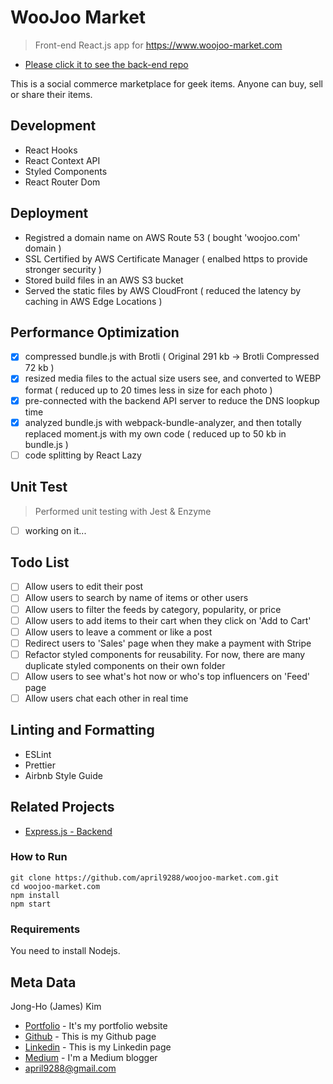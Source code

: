 # WooJoo Market
> Front-end React.js app for https://www.woojoo-market.com

- [Please click it to see the back-end repo](https://github.com/april9288/wjm-api)

This is a social commerce marketplace for geek items. Anyone can buy, sell or share their items. 

## Development
- React Hooks
- React Context API
- Styled Components
- React Router Dom

## Deployment
- Registred a domain name on AWS Route 53 ( bought 'woojoo.com' domain )
- SSL Certified by AWS Certificate Manager ( enalbed https to provide stronger security )
- Stored build files in an AWS S3 bucket
- Served the static files by AWS CloudFront ( reduced the latency by caching in AWS Edge Locations )

## Performance Optimization
- [x] compressed bundle.js with Brotli ( Original 291 kb -> Brotli Compressed 72 kb )
- [x] resized media files to the actual size users see, and converted to WEBP format ( reduced up to 20 times less in size for each photo )
- [x] pre-connected with the backend API server to reduce the DNS loopkup time 
- [x] analyzed bundle.js with webpack-bundle-analyzer, and then totally replaced moment.js with my own code ( reduced up to 50 kb in bundle.js )
- [ ] code splitting by React Lazy

## Unit Test
> Performed unit testing with Jest & Enzyme

- [ ] working on it...

## Todo List
- [ ] Allow users to edit their post 
- [ ] Allow users to search by name of items or other users
- [ ] Allow users to filter the feeds by category, popularity, or price
- [ ] Allow users to add items to their cart when they click on 'Add to Cart'
- [ ] Allow users to leave a comment or like a post
- [ ] Redirect users to 'Sales' page when they make a payment with Stripe
- [ ] Refactor styled components for reusability. For now, there are many duplicate styled components on their own folder
- [ ] Allow users to see what's hot now or who's top influencers on 'Feed' page
- [ ] Allow users chat each other in real time

## Linting and Formatting
- ESLint
- Prettier
- Airbnb Style Guide

## Related Projects
- [Express.js - Backend](https://github.com/april9288/wjm-api)

### How to Run
```
git clone https://github.com/april9288/woojoo-market.com.git
cd woojoo-market.com
npm install
npm start
```

### Requirements
You need to install Nodejs.

## Meta Data
Jong-Ho (James) Kim

- [Portfolio](https://april9288.github.io/) - It's my portfolio website
- [Github](https://github.com/april9288) - This is my Github page
- [Linkedin](https://www.linkedin.com/in/james-kim-teamplayer/) - This is my Linkedin page
- [Medium](https://medium.com/@april9288) - I'm a Medium blogger
- april9288@gmail.com
